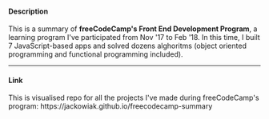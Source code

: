 <div>
  <h4>Description</h4>
  <p>This is a summary of <strong>freeCodeCamp's Front End Development Program</strong>, a learning program I've participated from Nov '17 to Feb '18. In this time, I built 7 JavaScript-based apps and solved dozens alghoritms (object oriented programming and functional programming included).</p>
  <hr />
  <h4>Link</h4>
  <p>This is visualised repo for all the projects I've made during freeCodeCamp's program: https://jackowiak.github.io/freecodecamp-summary</p>
</div>
